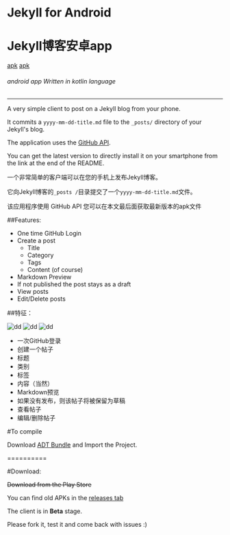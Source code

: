 # Jekyll for Android 


# Jekyll博客安卓app

 [apk](https://github.com/tsangiotis/JekyllForAndroid/tree/master/imagesAndApp/release/app.apk)
 [apk](https://github.com/tsangiotis/JekyllForAndroid/blob/master/imagesAndApp/images.md)

###### android app Written in kotlin language

--------------
A very simple client to post on a Jekyll blog from your phone.

It commits a `yyyy-mm-dd-title.md` file to the `_posts/` directory of your Jekyll's blog.

The application uses the [GitHub API](https://developer.github.com/).

You can get the latest version to directly 
install it on your smartphone from the link at the end of the README.

一个非常简单的客户端可以在您的手机上发布Jekyll博客。

它向Jekyll博客的`_posts /`目录提交了一个`yyyy-mm-dd-title.md`文件。

该应用程序使用 GitHub API
您可以在本文最后面获取最新版本的apk文件

##Features:


- One time GitHub Login
- Create a post
	- Title
	- Category
	- Tags
	- Content (of course)
- Markdown Preview
- If not published the post stays as a draft
- View posts
- Edit/Delete posts

##特征：

 ![dd](https://github.com/tsangiotis/JekyllForAndroid/blob/master/imagesAndApp/device-2017-06-21-194232.png)
 ![dd](https://github.com/tsangiotis/JekyllForAndroid/blob/master/imagesAndApp/QQ%E6%88%AA%E5%9B%BE20170621195213.png)
 ![dd](https://github.com/tsangiotis/JekyllForAndroid/blob/master/imagesAndApp/device-2017-06-21-194434.png)
* 一次GitHub登录
*  创建一个帖子
*  标题
*  类别
*  标签
* 内容（当然）
* Markdown预览
* 如果没有发布，则该帖子将被保留为草稿
* 查看帖子
* 编辑/删除帖子

#To compile

Download [ADT Bundle](http://developer.android.com/sdk/index.html) and Import the Project.

==========

#Download:

~~Download from the Play Store~~

You can find old APKs in the [releases tab](https://github.com/tsangiotis/JekyllForAndroid/releases)

The client is in __Beta__ stage.

Please fork it, test it and come back with issues :)

